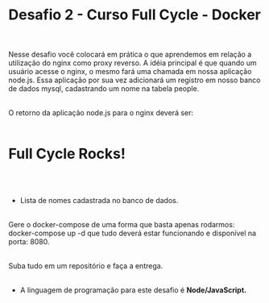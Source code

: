 <h1>Desafio 2 - Curso Full Cycle - Docker</h1>

<br><br>
Nesse desafio você colocará em prática o que aprendemos em relação a utilização do nginx como proxy reverso. A idéia principal é que quando um usuário acesse o nginx, o mesmo fará uma chamada em nossa aplicação node.js. Essa aplicação por sua vez adicionará um registro em nosso banco de dados mysql, cadastrando um nome na tabela people.<br><br>

O retorno da aplicação node.js para o nginx deverá ser:<br><br>

<h1>Full Cycle Rocks!</h1><br><br>

- Lista de nomes cadastrada no banco de dados.<br><br>

Gere o docker-compose de uma forma que basta apenas rodarmos: docker-compose up -d que tudo deverá estar funcionando e disponível na porta: 8080.<br><br>

Suba tudo em um repositório e faça a entrega.<br><br>

* A linguagem de programação para este desafio é <b>Node/JavaScript.</b>